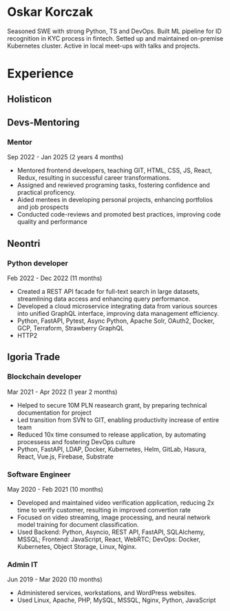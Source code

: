 # Oskar Korczak
Seasoned SWE with strong Python, TS and DevOps. Built ML pipeline for ID recognition in KYC process in fintech. Setted up and maintained on-premise Kubernetes cluster. Active in local meet-ups with talks and projects.

# Experience
## Holisticon


## Devs-Mentoring
### Mentor
Sep 2022 - Jan 2025 (2 years 4 months)
- Mentored frontend developers, teaching GIT, HTML, CSS, JS, React, Redux, resulting in successful career transformations.
- Assigned and rewieved programing tasks, fostering confidence and practical proficency.
- Aided mentees in developing personal projects, enhancing portfolios and job prospects
- Conducted code-reviews and promoted best practices, improving code quality and performance

## Neontri
### Python developer
Feb 2022 - Dec 2022 (11 months)
- Created a REST API facade for full-text search in large datasets, streamlining data access and enhancing query performance.
- Developed a cloud microservice integrating data from various sources into unified GraphQL interface, improving data management efficiency.
- Python, FastAPI, Pytest, Async Python, Apache Solr, OAuth2, Docker, GCP, Terraform, Strawberry GraphQL
- HTTP2

## Igoria Trade
### Blockchain developer
Mar 2021 - Apr 2022 (1 year 2 months)
- Helped to secure 10M PLN reasearch grant, by preparing technical documentation for project
- Led transition from SVN to GIT, enabling productivity increase of entire team
- Reduced 10x time consumed to release application, by automating processess and fostering DevOps culture
- Python, FastAPI, LDAP, Docker, Kubernetes, Helm, GitLab, Hasura, React, Vue.js, Firebase, Substrate

### Software Engineer
May 2020 - Feb 2021 (10 months)
- Developed and maintained video verification application, reducing 2x time to verify customer, resulting in improved convertion rate
- Focused on video streaming, image processing, and neural network model training for document classification.
- Used Backend: Python, Asyncio, REST API, FastAPI, SQLAlchemy, MSSQL; Frontend: JavaScript, React, WebRTC; DevOps: Docker, Kubernetes, Object Storage, Linux, Nginx.

### Admin IT
Jun 2019 - Mar 2020 (10 months)
- Administered services, workstations, and WordPress websites.
- Used Linux, Apache, PHP, MySQL, MSSQL, Nginx, Python, JavaScript

